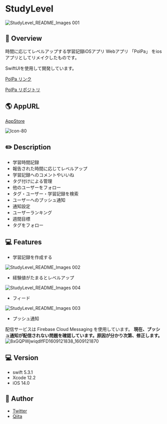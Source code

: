 # StudyLevel

![StudyLevel_README_Images 001](https://user-images.githubusercontent.com/62362974/103184117-d145c800-48f9-11eb-9372-4d10f293c7c1.jpeg)

## :sparkler: Overview

時間に応じてレベルアップする学習記録iOSアプリ
Webアプリ 「PolPa」 をiosアプリとしてリメイクしたものです。

SwiftUIを使用して開発しています。

[PolPa リンク](https://polpa.work)

[PolPa リポジトリ](https://github.com/nizi24/PolPa)

## :earth_americas: AppURL

[AppStore](https://itunes.apple.com/jp/app/id1546368607?mt=8)

![Icon-80](https://user-images.githubusercontent.com/62362974/103183629-fd137e80-48f6-11eb-8a9a-a3b95735224e.png)

## :pencil2: Description

- 学習時間記録
- 報告された時間に応じてレベルアップ
- 学習記録へのコメントやいいね
- タグ付けによる管理
- 他のユーザーをフォロー
- タグ・ユーザー・学習記録を検索
- ユーザーへのプッシュ通知
- 通知設定
- ユーザーランキング
- 週間目標
- タグをフォロー

## :computer: Features

- 学習記録を作成する

![StudyLevel_README_Images 002](https://user-images.githubusercontent.com/62362974/103184118-d440b880-48f9-11eb-9017-c70145fc3d36.jpeg)

- 経験値がたまるとレベルアップ

![StudyLevel_README_Images 004](https://user-images.githubusercontent.com/62362974/103184121-d60a7c00-48f9-11eb-80ea-51e2f205020a.jpeg)

- フィード

![StudyLevel_README_Images 003](https://user-images.githubusercontent.com/62362974/103184120-d571e580-48f9-11eb-84f0-1a1d09c52cab.jpeg)

- プッシュ通知

配信サービスは Firebase Cloud Messaging を使用しています。
<strong>現在、プッシュ通知が配信されない問題を確認しています。原因が分かり次第、修正します。</strong>
![8xGQPWjwiqdlfFD1609121838_1609121870](https://user-images.githubusercontent.com/62362974/103185329-4b2c8000-48ff-11eb-8ec1-7fc2eddb0c27.png)


## :computer: Version

- swift 5.3.1
- Xcode 12.2
- iOS 14.0

## 👀 Author

- [Twitter](https://twitter.com/nizi_24a)
- [Qiita](https://qiita.com/nizi24)
